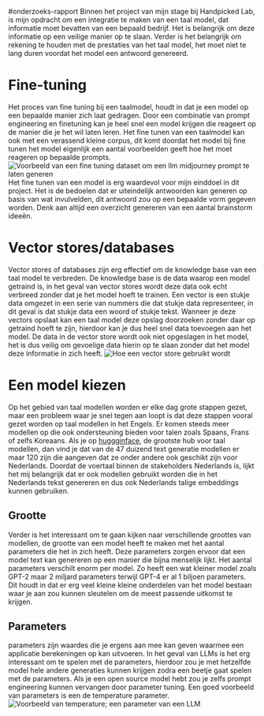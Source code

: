 #onderzoeks-rapport
Binnen het project van mijn stage bij Handpicked Lab, is mijn opdracht om een integratie te maken van een taal model, dat informatie moet bevatten van een bepaald bedrijf. Het is belangrijk om deze informatie op een veilige manier op te slaan. Verder is het belangrijk om rekening te houden met de prestaties van het taal model, het moet niet te lang duren voordat het model een antwoord genereerd.

# Fine-tuning
Het proces van fine tuning bij een taalmodel, houdt in dat je een model op een bepaalde manier zich laat gedragen. Door een combinatie van prompt engineering en finetuning kan je heel snel een model krijgen die reageert op de manier die je het wil laten leren. Het fine tunen van een taalmodel kan ook met een verassend kleine corpus, dit komt doordat het model bij fine tunen het model eigenlijk een aantal voorbeelden geeft hoe het moet reageren op bepaalde prompts.
![Voorbeeld van een fine tuning dataset om een llm midjourney prompt te laten generen](fine-tuning-data.png)
Het fine tunen van een model is erg waardevol voor mijn einddoel in dit project. Het is de bedoelen dat er uiteindelijk antwoorden kan generen op basis van wat invulvelden, dit antwoord zou op een bepaalde vorm gegeven worden. Denk aan altijd een overzicht genereren van een aantal brainstorm ideeën.

# Vector stores/databases
Vector stores of databases zijn erg effectief om de knowledge base van een taal model te verbreden. De knowledge base is de data waarop een model getraind is, in het geval van vector stores wordt deze data ook echt verbreed zonder dat je het model hoeft te trainen. Een vector is een stukje data omgezet in een serie van nummers die dat stukje data representeer, in dit geval is dat stukje data een woord of stukje tekst. Wanneer je deze vectors opslaat kan een taal model deze opslag doorzoeken zonder daar op getraind hoeft te zijn, hierdoor kan je dus heel snel data toevoegen aan het model. De data in de vector store wordt ook niet opgeslagen in het model, het is dus veilig om gevoelige data hierin op te slaan zonder dat het model deze informatie in zich heeft.
![Hoe een vector store gebruikt wordt](Vector-stores.png)

# Een model kiezen
Op het gebied van taal modellen worden er elke dag grote stappen gezet, maar een probleem waar je snel tegen aan loopt is dat deze stappen vooral gezet worden op taal modellen in het Engels. Er komen steeds meer modellen op die ook ondersteuning bieden voor talen zoals Spaans, Frans of zelfs Koreaans. Als je op [huggginface](https://huggingface.co), de grootste hub voor taal modellen, dan vind je dat van de 47 duizend text generatie modellen er maar 120 zijn die aangeven dat ze onder andere ook geschikt zijn voor Nederlands. Doordat de voertaal binnen de stakeholders Nederlands is, lijkt het mij belangrijk dat er ook modellen gebruikt worden die in het Nederlands tekst genereren en dus ook Nederlands talige embeddings kunnen gebruiken. 

## Grootte
Verder is het interessant om te gaan kijken naar verschillende groottes van modellen, de grootte van een model heeft te maken met het aantal parameters die het in zich heeft. Deze parameters zorgen ervoor dat een model text kan genereren op een manier die bijna menselijk lijkt. Het aantal parameters verschilt enorm per model. Zo heeft een wat kleiner model zoals GPT-2 maar 2 miljard parameters terwijl GPT-4 er al 1 biljoen parameters. Dit houdt in dat er erg veel kleine kleine onderdelen van het model bestaan waar je aan zou kunnen sleutelen om de meest passende uitkomst te krijgen. 

## Parameters
parameters zijn waardes die je ergens aan mee kan geven waarmee een applicatie berekeningen op kan uitvoeren. In het geval van LLMs is het erg interessant om te spelen met de parameters, hierdoor zou je met hetzelfde model hele andere generaties kunnen krijgen zodra een beetje gaat spelen met de parameters. Als je een open source model hebt zou je zelfs prompt engineering kunnen vervangen door parameter tuning. Een goed voorbeeld van parameters is een de temperature parameter.
![Voorbeeld van temperature; een parameter van een LLM](temparature.png)
